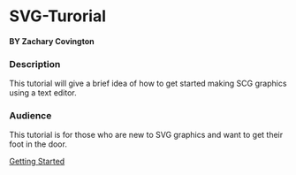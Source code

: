 # SVG-Turorial
#### BY Zachary Covington

### Description
This tutorial will give a brief idea of how to get started making SCG graphics using a text editor.
### Audience 
This tutorial is for those who are new to SVG graphics and want to get their foot in the door.

[Getting Started](https://github.com/zjcch7/SVG-Turorial/blob/main/Getting%20Started.md)
